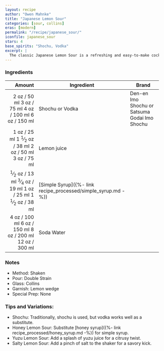 ```yaml
---
layout: recipe
author: "Owen Mahnke"
title: "Japanese Lemon Sour"
categories: [sour, collins]
eras: [modern]
permalink: "/recipe/japanese_sour/"
iconfile: japanese_sour
stars: 4
base_spirits: "Shochu, Vodka"
excerpt: |
  The classic Japanese Lemon Sour is a refreshing and easy-to-make cocktail.
---
```


### Ingredients

|                                                                                                                                                                                                                                                                 Amount | Ingredient                                                    | Brand                                         |
| ---------------------------------------------------------------------------------------------------------------------------------------------------------------------------------------------------------------------------------------------------------------------: | ------------------------------------------------------------- | --------------------------------------------- |
|                                                                                             <span class="onex active">2 oz / 50 ml</span> <span class="onehalfx">3 oz / 75 ml</span> <span class="twox">4 oz / 100 ml</span> <span class="threex">6 oz / 150 ml</span> | Shochu or Vodka                                               | Den-en Imo Shochu or Satsuma Godai Imo Shochu |
|                                                               <span class="onex active">1 oz / 25 ml</span> <span class="onehalfx">1 <sup>1</sup>&frasl;<sub>2</sub> oz / 38 ml</span> <span class="twox">2 oz / 50 ml</span> <span class="threex">3 oz / 75 ml</span> | Lemon juice                                                   |                                               |
| <span class="onex active"> <sup>1</sup>&frasl;<sub>2</sub> oz / 13 ml</span> <span class="onehalfx"> <sup>3</sup>&frasl;<sub>4</sub> oz / 19 ml</span> <span class="twox">1 oz / 25 ml</span> <span class="threex">1 <sup>1</sup>&frasl;<sub>2</sub> oz / 38 ml</span> | [Simple Syrup]({%- link recipe_processed/simple_syrup.md -%}) |                                               |
|                                                                                          <span class="onex active">4 oz / 100 ml</span> <span class="onehalfx">6 oz / 150 ml</span> <span class="twox">8 oz / 200 ml</span> <span class="threex">12 oz / 300 ml</span> | Soda Water                                                    |                                               |

### Notes

- Method: Shaken
- Pour: Double Strain
- Glass: Collins
- Garnish: Lemon wedge
- Special Prep: None

### Tips and Variations:

- Shochu: Traditionally, shochu is used, but vodka works well as a substitute.
- Honey Lemon Sour: Substitute [honey syrup]({%- link recipe_processed/honey_syrup.md -%}) for simple syrup.
- Yuzu Lemon Sour: Add a splash of yuzu juice for a citrusy twist.
- Salty Lemon Sour: Add a pinch of salt to the shaker for a savory kick.

<script type="application/ld+json">
{
  "@context": "https://schema.org",
  "@type": "Recipe",
  "author": "{{ page.author }}",
  "description": "{{ page.excerpt | strip_html | replace: '"', "'" }}",
  "image": "{%- for ingredient in site.data[page.iconfile].images.ingredient limit: 1 -%}{{ ingredient.url }}{%- endfor -%}",
  "recipeIngredient": [  "2 oz Shochu or Vodka",
  "1 oz Lemon juice",
  "0.5 oz Simple Syrup",
  "4 oz Soda Water "],
  "name": "{{ page.title }}",
  "recipeInstructions": "  {
    '@type': 'HowToStep',
    'text': '- Method: Shaken
'
  },  {
    '@type': 'HowToStep',
    'text': '- Pour: Double Strain
'
  },  {
    '@type': 'HowToStep',
    'text': '- Glass: Collins
'
  },  {
    '@type': 'HowToStep',
    'text': '- Garnish: Lemon wedge
'
  },  {
    '@type': 'HowToStep',
    'text': '- Special Prep: None
'
  },  {
    '@type': 'HowToStep',
    'text': '### Tips and Variations:
'
  },  {
    '@type': 'HowToStep',
    'text': '- Shochu: Traditionally, shochu is used, but vodka works well as a substitute.
'
  },  {
    '@type': 'HowToStep',
    'text': '- Honey Lemon Sour: Substitute [honey syrup]({%- link recipe_processed/honey_syrup.md -%}) for simple syrup.
'
  },  {
    '@type': 'HowToStep',
    'text': '- Yuzu Lemon Sour: Add a splash of yuzu juice for a citrusy twist.
'
  },  {
    '@type': 'HowToStep',
    'text': '- Salty Lemon Sour: Add a pinch of salt to the shaker for a savory kick.
'
  }",
  "recipeYield": "1 cocktail",
  "recipeCategory": "cocktail"
}
</script>
